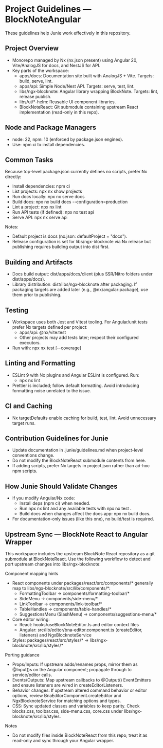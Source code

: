 # Project Guidelines — BlockNoteAngular

These guidelines help Junie work effectively in this repository.

## Project Overview
- Monorepo managed by Nx (nx.json present) using Angular 20, Vite/AnalogJS for docs, and NestJS for API.
- Key parts of the workspace:
  - apps/docs: Documentation site built with AnalogJS + Vite. Targets: build, serve, lint.
  - apps/api: Simple Node/Nest API. Targets: serve, test, lint.
  - libs/ngx-blocknote: Angular library wrapping BlockNote. Targets: lint, release publish.
  - libs/ui/*-helm: Reusable UI component libraries.
  - BlockNoteReact: Git submodule containing upstream React implementation (read-only in this repo).

## Node and Package Managers
- node: 22, npm: 10 (enforced by package.json engines).
- Use: npm ci to install dependencies.

## Common Tasks
Because top-level package.json currently defines no scripts, prefer Nx directly:
- Install dependencies: npm ci
- List projects: npx nx show projects
- Run docs locally: npx nx serve docs
- Build docs: npx nx build docs --configuration=production
- Lint a project: npx nx lint <project>
- Run API tests (if defined): npx nx test api
- Serve API: npx nx serve api

Notes:
- Default project is docs (nx.json: defaultProject = "docs").
- Release configuration is set for libs/ngx-blocknote via Nx release but publishing requires building output into dist first.

## Building and Artifacts
- Docs build output: dist/apps/docs/client (plus SSR/Nitro folders under dist/apps/docs).
- Library distribution: dist/libs/ngx-blocknote after packaging. If packaging targets are added later (e.g., @nx/angular:package), use them prior to publishing.

## Testing
- Workspace uses both Jest and Vitest tooling. For Angular/unit tests prefer Nx targets defined per project:
  - apps/api: @nx/vite:test
  - Other projects may add tests later; respect their configured executors.
- Run with: npx nx test <project> [--coverage]

## Linting and Formatting
- ESLint 9 with Nx plugins and Angular ESLint is configured. Run:
  - npx nx lint <project>
- Prettier is included; follow default formatting. Avoid introducing formatting noise unrelated to the issue.

## CI and Caching
- Nx targetDefaults enable caching for build, test, lint. Avoid unnecessary target runs.

## Contribution Guidelines for Junie
- Update documentation in .junie/guidelines.md when project-level conventions change.
- Do not modify the BlockNoteReact submodule contents from here.
- If adding scripts, prefer Nx targets in project.json rather than ad-hoc npm scripts.

## How Junie Should Validate Changes
- If you modify Angular/Nx code:
  - Install deps (npm ci) when needed.
  - Run npx nx lint <affected-projects> and any available tests with npx nx test <project>.
  - Build docs when changes affect the docs app: npx nx build docs.
- For documentation-only issues (like this one), no build/test is required.


## Upstream Sync — BlockNote React to Angular Wrapper
This workspace includes the upstream BlockNote React repository as a git submodule at BlockNoteReact. Use the following workflow to detect and port upstream changes into libs/ngx-blocknote:

Component mapping hints
- React components under packages/react/src/components/* generally map to libs/ngx-blocknote/src/lib/components/*:
  - FormattingToolbar -> components/formatting-toolbar/*
  - SideMenu -> components/side-menu/*
  - LinkToolbar -> components/link-toolbar/*
  - TableHandles -> components/table-handles/*
  - SuggestionsMenu (SlashMenu) -> components/suggestions-menu/*
- Core editor wiring:
  - React: hooks/useBlockNoteEditor.ts and editor context files
  - Angular: src/lib/editor/bna-editor.component.ts (createEditor, listeners) and NgxBlocknoteService
- Styles: packages/react/src/styles/* -> libs/ngx-blocknote/src/lib/styles/*

Porting guidance
- Props/Inputs: If upstream adds/renames props, mirror them as @Input()s on the Angular component; propagate through to service/editor calls.
- Events/Outputs: Map upstream callbacks to @Output() EventEmitters and ensure listeners are wired in createEditorListeners.
- Behavior changes: If upstream altered command behavior or editor options, review BnaEditorComponent.createEditor and NgxBlocknoteService for matching options and types.
- CSS: Sync updated classes and variables to keep parity. Check blocks.css, toolbar.css, side-menu.css, core.css under libs/ngx-blocknote/src/lib/styles.

Notes
- Do not modify files inside BlockNoteReact from this repo; treat it as read-only and sync through your Angular wrapper.
